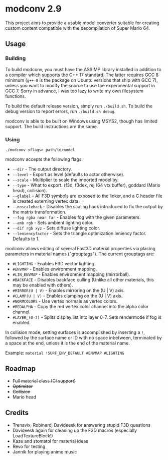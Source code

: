 # modconv 2.9

This project aims to provide a usable model converter suitable for creating custom content compatible with the decompilation of Super Mario 64.

## Usage

### Building

To build modconv, you must have the ASSIMP library installed in addition to a compiler which supports the C++ 17 standard. The latter requires GCC 8 minimum (``g++-8`` is the package on Ubuntu versions that ship with GCC 7), unless you want to modify the source to use the experimental support in GCC 7. Sorry in advance, I was too lazy to write my own filesystem functions.

To build the default release version, simply run ``./build.sh``. To build the debug version to report errors, run ``./build.sh debug``.

modconv is able to be built on Windows using MSYS2, though has limited support. The build instructions are the same.

### Using

``./modconv <flags> path/to/model``

modconv accepts the following flags:

* ``--dir`` - The output directory.
* ``--level`` - Export as level (defaults to actor otherwise).
* ``--scale`` - Multiplier to scale the imported model by.
* ``--type`` - What to export. (f3d, f3dex, rej (64 vtx buffer), goddard (Mario head), collision).
* ``--glabel`` - All F3D symbols are exposed to the linker, and a C header file is created externing vertex data.
* ``--noscalehack`` - Disables the scaling hack introduced to fix the output by the matrix transformation.
* ``--fog rgba near far`` - Enables fog with the given parameters.
* ``--amb rgb`` - Sets ambient lighting color.
* ``--dif rgb xyz`` - Sets diffuse lighting color.
* ``--leniencyfactor`` - Sets the triangle optimization leniency factor. Defaults to 1.

modconv allows editing of several Fast3D material properties via placing parameters in material names ("grouptags"). The current grouptags are:

* ``#LIGHTING`` - Enables F3D vector lighting.
* ``#ENVMAP`` - Enables environment mapping.
* ``#LIN_ENVMAP`` - Enables environment mapping (mirrorball).
* ``#BACKFACE`` - Disables backface culling (Unlike all other materials, this may be enabled with others).
* ``#MIRROR(U | V)`` - Enables mirroring on the (U | V) axis.
* ``#CLAMP(U | V)`` - Enables clamping on the (U | V) axis.
* ``#NORMCOLORS`` - Use vertex normals as vertex colors.
* ``#REDALPHA`` - Copy the red vertex color channel into the alpha color channel.
* ``#LAYER_(0-7)`` - Splits display list into layer 0-7. Sets rendermode if fog is enabled.

In collision mode, setting surfaces is accomplished by inserting a ``!``, followed by the surface name or ID with no space inbetween, terminated by a space at the end, unless it is the end of the material name.

Example: ``material !SURF_ENV_DEFAULT #ENVMAP #LIGHTING``

## Roadmap

* ~~Full material class (CI support)~~
* ~~Optimizer~~
* ~~Collision~~
* Mario head

## Credits

* Trenavix, Robinerd, Davideesk for answering stupid F3D questions
* Davideesk again for cleaning up the F3D macros (especially LoadTextureBlock!)
* Kaze and stomatol for material ideas
* Revo for testing
* Jannik for playing anime music

